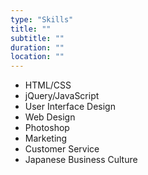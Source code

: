 ```yaml
---
type: "Skills"
title: ""
subtitle: ""
duration: ""
location: ""
---
```


* HTML/CSS
* jQuery/JavaScript
* User Interface Design
* Web Design
* Photoshop
* Marketing
* Customer Service
* Japanese Business Culture
